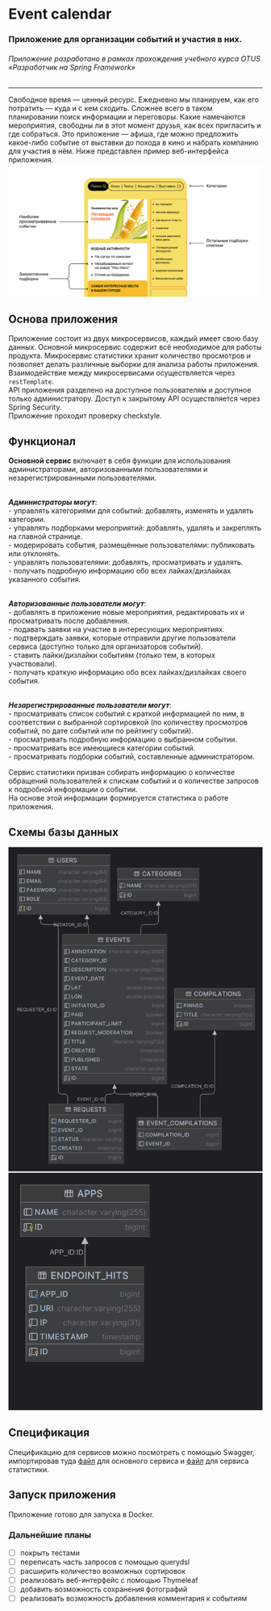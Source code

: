 # Event calendar
### Приложение для организации событий и участия в них.
###### Приложение разработано в рамках прохождения учебного курса OTUS «Разработчик на Spring Framework»
***
Свободное время — ценный ресурс. Ежедневно мы планируем,
как его потратить — куда и с кем сходить. Сложнее всего в
таком планировании поиск информации и переговоры. Какие намечаются
мероприятия, свободны ли в этот момент друзья, как всех пригласить
и где собраться. Это приложение — афиша,
где можно предложить какое-либо событие от выставки до похода в кино
и набрать компанию для участия в нём.
Ниже представлен пример веб-интерфейса приложения.
<br>![WebInterfaceExample](images/WebInterfaceExample.png)

## Основа приложения

Приложение состоит из двух микросервисов, каждый имеет свою базу данных.
Основной микросервис содержит всё необходимое для работы продукта.
Микросервис статистики хранит количество просмотров и позволяет делать различные выборки для
анализа работы приложения.
<br>Взаимодействие между микросервисами осуществляется через `restTemplate`.
<br> 
API приложения разделено на доступное пользователям и доступное только администратору. Доступ к закрытому API осуществляется через Spring Security.<br>
Приложение проходит проверку checkstyle.

## Функционал

**Основной сервис** включает в себя функции для использования администраторами, авторизованными
пользователями и незарегистрированными пользователями.

<br> *__Администраторы могут__*:
<br>- управлять категориями для событий: добавлять, изменять и удалять категории.
<br>- управлять подборками мероприятий: добавлять, удалять и закреплять на главной странице.
<br>- модерировать события, размещённые пользователями: публиковать или отклонять.
<br>- управлять пользователями: добавлять, просматривать и удалять.
<br>- получать подробную информацию обо всех лайках/дизлайках указанного события.

<br> **_Авторизованные пользователи могут_**:
<br>- добавлять в приложение новые мероприятия, редактировать их и просматривать после добавления.
<br>- подавать заявки на участие в интересующих мероприятиях.
<br>- подтверждать заявки, которые отправили другие пользователи сервиса (доступно только для
организаторов событий).
<br>- ставить лайки/дизлайки событиям (только тем, в которых участвовали).
<br>- получать краткую информацию обо всех лайках/дизлайках своего события.

<br> **_Незарегистрированные пользователи могут_**:
<br>- просматривать список событий с краткой информацией по ним, в соответствии с выбранной
сортировкой (по количеству просмотров событий, по дате событий или по рейтингу событий).
<br>- просматривать подробную информацию о выбранном событии.
<br>- просматривать все имеющиеся категории событий.
<br>- просматривать подборки событий, составленные администратором.

Сервис статистики призван собирать информацию о количестве обращений пользователей к спискам событий и
о количестве запросов к подробной информации о событии.
<br> На основе этой информации формируется статистика о работе приложения.

## Схемы базы данных
![ecH2](images/ecH2.png)
![statisticsH2](images/statisticsH2.png)

## Спецификация

Спецификацию для сервисов можно посмотреть с помощью Swagger,
импортировав туда [файл](swagger/ec-main-service-spec.json) для основного сервиса
и [файл](swagger/ec-stats-service-spec.json) для сервиса статистики.

## Запуск приложения

Приложение готово для запуска в Docker. 

### Дальнейшие планы
- [ ] покрыть тестами
- [ ] переписать часть запросов с помощью querydsl
- [ ] расширить количество возможных сортировок
- [ ] реализовать веб-интерфейс с помощью Thymeleaf
- [ ] добавить возможность сохранения фотографий
- [ ] реализовать возможность добавления комментария к событиям

